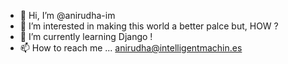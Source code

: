 - 👋 Hi, I’m @anirudha-im
- 👀 I’m interested in making this world a better palce but, HOW ?
- 🌱 I’m currently learning Django ! 
- 📫 How to reach me ... anirudha@intelligentmachin.es 

<!---
anirudha-im/anirudha-im is a ✨ special ✨ repository because its `README.md` (this file) appears on your GitHub profile.
You can click the Preview link to take a look at your changes.
--->
